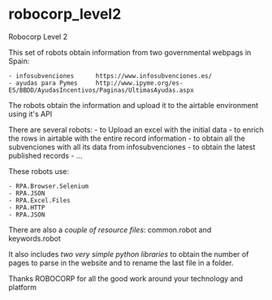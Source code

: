 # robocorp_level2
Robocorp Level 2

This set of robots obtain information from two governmental webpags in Spain:

    - infosubvenciones      https://www.infosubvenciones.es/
    - ayudas para Pymes     http://www.ipyme.org/es-ES/BBDD/AyudasIncentivos/Paginas/UltimasAyudas.aspx

The robots obtain the information and upload it to the airtable environment using it's API

There are several robots:
    - to Upload an excel with the initial data
    - to enrich the rows in airtable with the entire record information
    - to obtain all the subvenciones with all its data from infosubvenciones
    - to obtain the latest published records
    - ...
    
These robots use:

    - RPA.Browser.Selenium
    - RPA.JSON
    - RPA.Excel.Files
    - RPA.HTTP
    - RPA.JSON
    
There are also a *couple of resource files*: common.robot and keywords.robot
   
It also includes *two very simple python libraries* to obtain the number of pages to parse in the website and to rename the last file in a folder.

Thanks ROBOCORP for all the good work around your technology and platform

